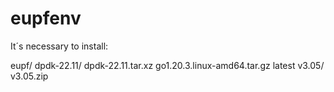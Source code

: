 # eupfenv

It´s necessary to install:
                                        
eupf/
dpdk-22.11/
dpdk-22.11.tar.xz 
go1.20.3.linux-amd64.tar.gz 
latest
v3.05/
v3.05.zip


